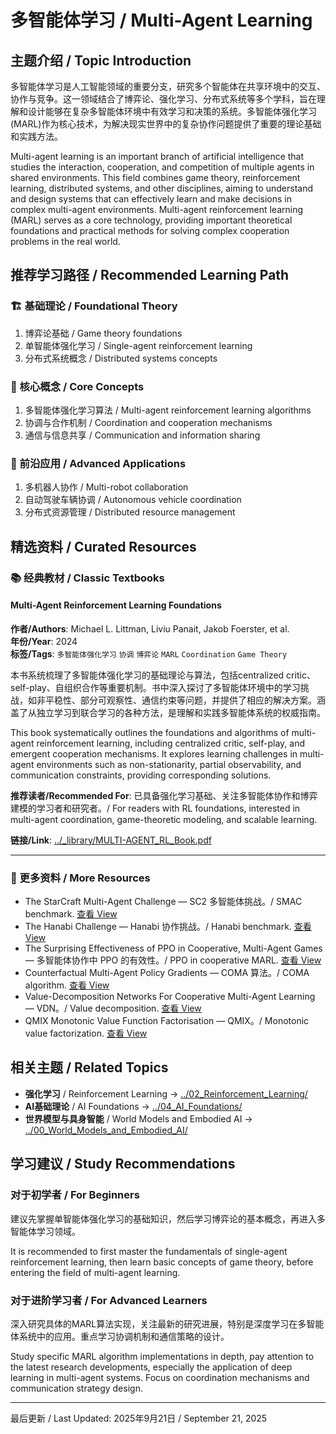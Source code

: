 # 多智能体学习 / Multi-Agent Learning

## 主题介绍 / Topic Introduction

多智能体学习是人工智能领域的重要分支，研究多个智能体在共享环境中的交互、协作与竞争。这一领域结合了博弈论、强化学习、分布式系统等多个学科，旨在理解和设计能够在复杂多智能体环境中有效学习和决策的系统。多智能体强化学习(MARL)作为核心技术，为解决现实世界中的复杂协作问题提供了重要的理论基础和实践方法。

Multi-agent learning is an important branch of artificial intelligence that studies the interaction, cooperation, and competition of multiple agents in shared environments. This field combines game theory, reinforcement learning, distributed systems, and other disciplines, aiming to understand and design systems that can effectively learn and make decisions in complex multi-agent environments. Multi-agent reinforcement learning (MARL) serves as a core technology, providing important theoretical foundations and practical methods for solving complex cooperation problems in the real world.

## 推荐学习路径 / Recommended Learning Path

### 🏗️ 基础理论 / Foundational Theory

1. 博弈论基础 / Game theory foundations
2. 单智能体强化学习 / Single-agent reinforcement learning
3. 分布式系统概念 / Distributed systems concepts

### 🧠 核心概念 / Core Concepts

1. 多智能体强化学习算法 / Multi-agent reinforcement learning algorithms
2. 协调与合作机制 / Coordination and cooperation mechanisms
3. 通信与信息共享 / Communication and information sharing

### 🚀 前沿应用 / Advanced Applications

1. 多机器人协作 / Multi-robot collaboration
2. 自动驾驶车辆协调 / Autonomous vehicle coordination
3. 分布式资源管理 / Distributed resource management

## 精选资料 / Curated Resources

### 📚 经典教材 / Classic Textbooks

#### Multi-Agent Reinforcement Learning Foundations
**作者/Authors**: Michael L. Littman, Liviu Panait, Jakob Foerster, et al.  
**年份/Year**: 2024  
**标签/Tags**: `多智能体强化学习` `协调` `博弈论` `MARL` `Coordination` `Game Theory`

本书系统梳理了多智能体强化学习的基础理论与算法，包括centralized critic、self-play、自组织合作等重要机制。书中深入探讨了多智能体环境中的学习挑战，如非平稳性、部分可观察性、通信约束等问题，并提供了相应的解决方案。涵盖了从独立学习到联合学习的各种方法，是理解和实践多智能体系统的权威指南。

This book systematically outlines the foundations and algorithms of multi-agent reinforcement learning, including centralized critic, self-play, and emergent cooperation mechanisms. It explores learning challenges in multi-agent environments such as non-stationarity, partial observability, and communication constraints, providing corresponding solutions.

**推荐读者/Recommended For**: 已具备强化学习基础、关注多智能体协作和博弈建模的学习者和研究者。/ For readers with RL foundations, interested in multi-agent coordination, game-theoretic modeling, and scalable learning.

**链接/Link**: [../_library/MULTI-AGENT_RL_Book.pdf](../_library/MULTI-AGENT_RL_Book.pdf)

---

### 📄 更多资料 / More Resources

- The StarCraft Multi-Agent Challenge — SC2 多智能体挑战。/ SMAC benchmark. [查看 View](../_library/The%20StarCraft%20Multi-Agent%20Challenge.pdf)
- The Hanabi Challenge — Hanabi 协作挑战。/ Hanabi benchmark. [查看 View](../_library/The%20Hanabi%20Challenge%20A%20New%20Frontier%20for%20AI%20Research.pdf)
- The Surprising Effectiveness of PPO in Cooperative, Multi-Agent Games — 多智能体协作中 PPO 的有效性。/ PPO in cooperative MARL. [查看 View](../_library/The%20Surprising%20Effectiveness%20of%20PPO%20in%20Cooperative%2C%20Multi-Agent%20Games.pdf)
- Counterfactual Multi-Agent Policy Gradients — COMA 算法。/ COMA algorithm. [查看 View](../_library/Counterfactual%20Multi-Agent%20Policy%20Gradients.pdf)
- Value-Decomposition Networks For Cooperative Multi-Agent Learning — VDN。/ Value decomposition. [查看 View](../_library/Value-Decomposition%20Networks%20For%20Cooperative%20Multi-Agent%20Learning.pdf)
- QMIX Monotonic Value Function Factorisation — QMIX。/ Monotonic value factorization. [查看 View](../_library/QMIX%20Monotonic%20Value%20Function%20Factorisation%20for%20Deep%20Multi-Agent%20Reinforcement%20Learning.pdf)


## 相关主题 / Related Topics

- **强化学习** / Reinforcement Learning → [../02_Reinforcement_Learning/](../02_Reinforcement_Learning/)
- **AI基础理论** / AI Foundations → [../04_AI_Foundations/](../04_AI_Foundations/)
- **世界模型与具身智能** / World Models and Embodied AI → [../00_World_Models_and_Embodied_AI/](../00_World_Models_and_Embodied_AI/)

## 学习建议 / Study Recommendations

### 对于初学者 / For Beginners

建议先掌握单智能体强化学习的基础知识，然后学习博弈论的基本概念，再进入多智能体学习领域。

It is recommended to first master the fundamentals of single-agent reinforcement learning, then learn basic concepts of game theory, before entering the field of multi-agent learning.

### 对于进阶学习者 / For Advanced Learners

深入研究具体的MARL算法实现，关注最新的研究进展，特别是深度学习在多智能体系统中的应用。重点学习协调机制和通信策略的设计。

Study specific MARL algorithm implementations in depth, pay attention to the latest research developments, especially the application of deep learning in multi-agent systems. Focus on coordination mechanisms and communication strategy design.

---

最后更新 / Last Updated: 2025年9月21日 / September 21, 2025
